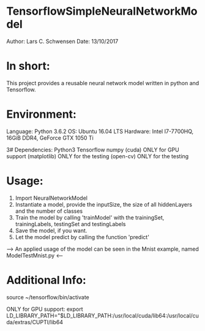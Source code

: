 # TensorflowSimpleNeuralNetworkModel

Author: Lars C. Schwensen
Date: 13/10/2017

# In short: 
This project provides a reusable neural network model written in python and Tensorflow.

# Environment:
Language: Python 3.6.2
OS: Ubuntu 16.04 LTS
Hardware: Intel I7-7700HQ, 16GiB DDR4, GeForce GTX 1050 Ti

3# Dependencies:
Python3
Tensorflow
numpy
(cuda) ONLY for GPU support
(matplotlib) ONLY for the testing
(open-cv) ONLY for the testing

# Usage:
1. Import NeuralNetworkModel
2. Instantiate a model, provide the inputSize, the size of all hiddenLayers and the number of classes
3. Train the model by calling 'trainModel' with the trainingSet, trainingLabels, testingSet and testingLabels
4. Save the model, if you want.
5. Let the model predict by calling the function 'predict'

--> An applied usage of the model can be seen in the Mnist example, named ModelTestMnist.py <--

# Additional Info:

source ~/tensorflow/bin/activate

ONLY for GPU support:
export LD_LIBRARY_PATH="$LD_LIBRARY_PATH:/usr/local/cuda/lib64:/usr/local/cuda/extras/CUPTI/lib64

